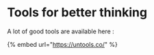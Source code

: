 # Tools for better thinking

A lot of good tools are available here :

{% embed url="https://untools.co/" %}




